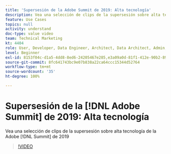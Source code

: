 ```yaml
---
title: 'Supersesión de la Adobe Summit de 2019: Alta tecnología'
description: Vea una selección de clips de la supersesión sobre alta tecnología de la cumbre de 2019
feature: Use Cases
topics: null
activity: understand
doc-type: value video
team: Technical Marketing
kt: 4404
role: User, Developer, Data Engineer, Architect, Data Architect, Admin, Leader
level: Beginner
exl-id: 8153f04c-d1a5-4dd8-8ed6-24205467e285,e3a09a0d-81f1-412e-90b2-89161f8dd9e3
source-git-commit: 8fc641743bc9e07b838a22ca64ccc15344d52764
workflow-type: tm+mt
source-wordcount: '35'
ht-degree: 100%

---
```


# Supersesión de la [!DNL Adobe Summit] de 2019: Alta tecnología

Vea una selección de clips de la supersesión sobre alta tecnología de la Adobe [!DNL Summit] de 2019

>[!VIDEO](https://video.tv.adobe.com/v/30548/?quality=12&learn=on)
